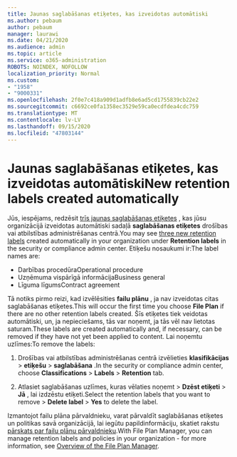 ```yaml
---
title: Jaunas saglabāšanas etiķetes, kas izveidotas automātiski
ms.author: pebaum
author: pebaum
manager: laurawi
ms.date: 04/21/2020
ms.audience: admin
ms.topic: article
ms.service: o365-administration
ROBOTS: NOINDEX, NOFOLLOW
localization_priority: Normal
ms.custom:
- "1958"
- "9000331"
ms.openlocfilehash: 2f0e7c418a909d1adfb8e6ad5cd1755839cb22e2
ms.sourcegitcommit: c6692ce0fa1358ec3529e59ca0ecdfdea4cdc759
ms.translationtype: MT
ms.contentlocale: lv-LV
ms.lasthandoff: 09/15/2020
ms.locfileid: "47803144"
---
```

# <a name="new-retention-labels-created-automatically"></a><span data-ttu-id="24b60-102">Jaunas saglabāšanas etiķetes, kas izveidotas automātiski</span><span class="sxs-lookup"><span data-stu-id="24b60-102">New retention labels created automatically</span></span>

<span data-ttu-id="24b60-103">Jūs, iespējams, redzēsit [trīs jaunas saglabāšanas etiķetes](https://docs.microsoft.com/microsoft-365/compliance/file-plan-manager) , kas jūsu organizācijā izveidotas automātiski sadaļā **saglabāšanas etiķetes** drošības vai atbilstības administrēšanas centrā.</span><span class="sxs-lookup"><span data-stu-id="24b60-103">You may see [three new retention labels](https://docs.microsoft.com/microsoft-365/compliance/file-plan-manager) created automatically in your organization under **Retention labels** in the security or compliance admin center.</span></span> <span data-ttu-id="24b60-104">Etiķešu nosaukumi ir:</span><span class="sxs-lookup"><span data-stu-id="24b60-104">The label names are:</span></span>

- <span data-ttu-id="24b60-105">Darbības procedūra</span><span class="sxs-lookup"><span data-stu-id="24b60-105">Operational procedure</span></span>
- <span data-ttu-id="24b60-106">Uzņēmuma vispārīgā informācija</span><span class="sxs-lookup"><span data-stu-id="24b60-106">Business general</span></span>
- <span data-ttu-id="24b60-107">Līguma līgums</span><span class="sxs-lookup"><span data-stu-id="24b60-107">Contract agreement</span></span>

<span data-ttu-id="24b60-108">Tā notiks pirmo reizi, kad izvēlēsities **failu plānu** , ja nav izveidotas citas saglabāšanas etiķetes.</span><span class="sxs-lookup"><span data-stu-id="24b60-108">This will occur the first time you choose **File Plan** if there are no other retention labels created.</span></span> <span data-ttu-id="24b60-109">Šīs etiķetes tiek veidotas automātiski, un, ja nepieciešams, tās var noņemt, ja tās vēl nav lietotas saturam.</span><span class="sxs-lookup"><span data-stu-id="24b60-109">These labels are created automatically and, if necessary, can be removed if they have not yet been applied to content.</span></span> <span data-ttu-id="24b60-110">Lai noņemtu uzlīmes:</span><span class="sxs-lookup"><span data-stu-id="24b60-110">To remove the labels:</span></span>

1. <span data-ttu-id="24b60-111">Drošības vai atbilstības administrēšanas centrā izvēlieties **klasifikācijas**  >  **etiķešu**  >  **saglabāšana** .</span><span class="sxs-lookup"><span data-stu-id="24b60-111">In the security or compliance admin center, choose **Classifications** > **Labels** > **Retention** tab.</span></span>

1. <span data-ttu-id="24b60-112">Atlasiet saglabāšanas uzlīmes, kuras vēlaties noņemt > **Dzēst etiķeti**  >  **Jā** , lai izdzēstu etiķeti.</span><span class="sxs-lookup"><span data-stu-id="24b60-112">Select the retention labels that you want to remove > **Delete label** > **Yes** to delete the label.</span></span>

<span data-ttu-id="24b60-113">Izmantojot failu plāna pārvaldnieku, varat pārvaldīt saglabāšanas etiķetes un politikas savā organizācijā, lai iegūtu papildinformāciju, skatiet rakstu [pārskats par failu plānu pārvaldnieku](https://docs.microsoft.com/microsoft-365/compliance/file-plan-manager).</span><span class="sxs-lookup"><span data-stu-id="24b60-113">With File Plan Manager, you can manage retention labels and policies in your organization - for more information, see [Overview of the File Plan Manager](https://docs.microsoft.com/microsoft-365/compliance/file-plan-manager).</span></span>